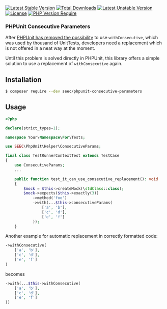 [![Latest Stable Version](http://poser.pugx.org/seec/phpunit-consecutive-params/v)](https://packagist.org/packages/seec/phpunit-consecutive-params) [![Total Downloads](http://poser.pugx.org/seec/phpunit-consecutive-params/downloads)](https://packagist.org/packages/seec/phpunit-consecutive-params) [![Latest Unstable Version](http://poser.pugx.org/seec/phpunit-consecutive-params/v/unstable)](https://packagist.org/packages/seec/phpunit-consecutive-params) [![License](http://poser.pugx.org/seec/phpunit-consecutive-params/license)](https://packagist.org/packages/seec/phpunit-consecutive-params) [![PHP Version Require](http://poser.pugx.org/seec/phpunit-consecutive-params/require/php)](https://packagist.org/packages/seec/phpunit-consecutive-params)

### PHPUnit Consecutive Parameters

After [PHPUnit has removed the possibility](https://github.com/sebastianbergmann/phpunit/issues/4026) to
use `withConsecutive`, which was used by thousand of UnitTests, developers need a replacement which is not offered in a
neat way at the moment.

Until this problem is solved directly in PHPUnit, this library offers a simple solution to use a replacement
of `withConsecutive` again.

## Installation

```bash
$ composer require --dev seec/phpunit-consecutive-parameters
```

## Usage

```php
<?php

declare(strict_types=1);

namespace Your\Namespace\For\Tests;

use SEEC\PhpUnit\Helper\ConsecutiveParams;

final class TestRunnerContextTest extends TestCase
{
    use ConsecutiveParams;
    ...

    public function test_it_can_use_consecutive_replacement(): void
    {
        $mock = $this->createMock(\stdClass::class);
        $mock->expects($this->exactly(3))
            ->method('foo')
            ->with(...$this->consecutiveParams(
                ['a', 'b'],
                ['c', 'd'],
                ['e', 'f']
            ));
    }
```

Another example for automatic replacement in correctly formatted code:

```php 
->withConsecutive(
    ['a', 'b'],
    ['c', 'd'],
    ['e', 'f']
)
```

becomes

```php
->with(...$this->withConsecutive(
    ['a', 'b'],
    ['c', 'd'],
    ['e', 'f']
))
